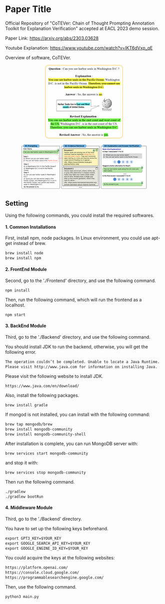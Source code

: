 # Paper Title
Official Repository of "CoTEVer: Chain of Thought Prompting Annotation Toolkit for Explanation Verification" accepted at EACL 2023 demo session.

Paper Link: https://arxiv.org/abs/2303.03628

Youtube Explanation: https://www.youtube.com/watch?v=IKT6dVxp_qE

Overview of software, CoTEVer.
<p align="center">
  <img src="./cotever.png" width="50%" height="50%">
</p>

<p align="center">
  <img src="./cotever_overview.png" width="80%" height="50%">
</p>


## Setting
Using the following commands, you could install the required softwares.

#### 1. Common Installations
First, install npm, node packages. In Linux environment, you could use apt-get instead of brew.
```
brew install node
brew install npm
```

#### 2. FrontEnd Module
Second, go to the './Frontend' directory, and use the following command.
```
npm install
```
Then, run the following command, which will run the frontend as a localhost.
```
npm start
```


#### 3. BackEnd Module
Third, go to the './Backend' directory, and use the following command.


You should install JDK to run the backend, otherwise, you will get the following error.
```
The operation couldn’t be completed. Unable to locate a Java Runtime.
Please visit http://www.java.com for information on installing Java.
```
Please visit the following website to install JDK.
```
https://www.java.com/en/download/
```

Also, install the following packages.
```
brew install gradle
```

If mongod is not installed, you can install with the following command:
```
brew tap mongodb/brew
brew install mongodb-community
brew install mongodb-community-shell
```

After installation is complete, you can run MongoDB server with:
```
brew services start mongodb-community
```

and stop it with:
```
brew services stop mongodb-community
```

Then run the following command.
```
./gradlew
./gradlew bootRun
```

#### 4. Middleware Module
Third, go to the './Backend' directory.

You have to set up the following keys beforehand.
```
export GPT3_KEY=$YOUR_KEY
export GOOGLE_SEARCH_API_KEY=$YOUR_KEY 
export GOOGLE_ENGINE_ID_KEY=$YOUR_KEY 
```

You could acquire the keys at the following websites:
```
https://platform.openai.com/
https://console.cloud.google.com/
https://programmablesearchengine.google.com/
```

Then, use the following command.
```
python3 main.py
```
